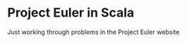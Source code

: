 Project Euler in Scala
======================

Just working through problems in the Project Euler website
